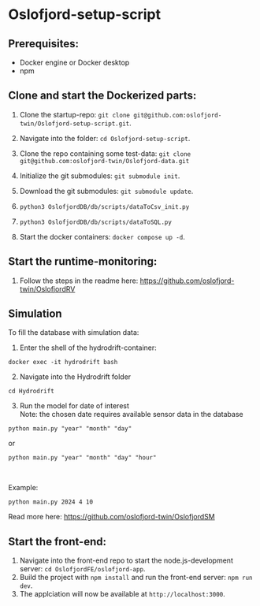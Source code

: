 # Oslofjord-setup-script

## Prerequisites: 
- Docker engine or Docker desktop
- npm

## Clone and start the Dockerized parts:
1. Clone the startup-repo: `git clone git@github.com:oslofjord-twin/Oslofjord-setup-script.git`.
2. Navigate into the folder: `cd Oslofjord-setup-script`.
3. Clone the repo containing some test-data: `git clone git@github.com:oslofjord-twin/Oslofjord-data.git`
4. Initialize the git submodules: `git submodule init`.
5. Download the git submodules: `git submodule update`.
6. `python3 OslofjordDB/db/scripts/dataToCsv_init.py`
7. `python3 OslofjordDB/db/scripts/dataToSQL.py`

7. Start the docker containers: `docker compose up -d`.

## Start the runtime-monitoring:
1. Follow the steps in the readme here: https://github.com/oslofjord-twin/OslofjordRV

## Simulation
To fill the database with simulation data:
1. Enter the shell of the hydrodrift-container:
```
docker exec -it hydrodrift bash
```

2. Navigate into the Hydrodrift folder
```
cd Hydrodrift
```

3. Run the model for date of interest </br>
Note: the chosen date requires available sensor data in the database

```
python main.py "year" "month" "day"
```

or

```
python main.py "year" "month" "day" "hour"
```
</br>

Example:
```
python main.py 2024 4 10
```

Read more here: https://github.com/oslofjord-twin/OslofjordSM

## Start the front-end:
1. Navigate into the front-end repo to start the node.js-development server: `cd OslofjordFE/oslofjord-app`.
2. Build the project with `npm install` and run the front-end server: `npm run dev`.
3. The applciation will now be available at `http://localhost:3000`.
